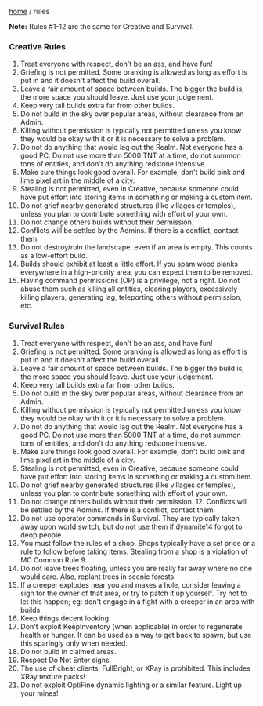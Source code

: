 [home](/) / rules

**Note:** Rules #1-12 are the same for Creative and Survival.

### Creative Rules

1. Treat everyone with respect, don't be an ass, and have fun!
2. Griefing is not permitted. Some pranking is allowed as long as effort is put in and it doesn't affect the build overall.
3. Leave a fair amount of space between builds. The bigger the build is, the more space you should leave. Just use your judgement.
4. Keep very tall builds extra far from other builds.
5. Do not build in the sky over popular areas, without clearance from an Admin.
6. Killing without permission is typically not permitted unless you know they would be okay with it or it is necessary to solve a problem.
7. Do not do anything that would lag out the Realm. Not everyone has a good PC. Do not use more than 5000 TNT at a time, do not summon tons of entities, and don't do anything redstone intensive.
8. Make sure things look good overall. For example, don't build pink and lime pixel art in the middle of a city.
9. Stealing is not permitted, even in Creative, because someone could have put effort into storing items in something or making a custom item.
10. Do not grief nearby generated structures (like villages or temples), unless you plan to contribute something with effort of your own.
11. Do not change others builds without their permission.
12. Conflicts will be settled by the Admins. If there is a conflict, contact them.
13. Do not destroy/ruin the landscape, even if an area is empty. This counts as a low-effort build.
14. Builds should exhibit at least a little effort. If you spam wood planks everywhere in a high-priority area, you can expect them to be removed.
15. Having command permissions (OP) is a privilege, not a right. Do not abuse them such as killing all entities, clearing players, excessively killing players, generating lag, teleporting others without permission, etc.

### Survival Rules

1. Treat everyone with respect, don't be an ass, and have fun!
2. Griefing is not permitted. Some pranking is allowed as long as effort is put in and it doesn't affect the build overall.
3. Leave a fair amount of space between builds. The bigger the build is, the more space you should leave. Just use your judgement.
4. Keep very tall builds extra far from other builds.
5. Do not build in the sky over popular areas, without clearance from an Admin.
6. Killing without permission is typically not permitted unless you know they would be okay with it or it is necessary to solve a problem.
7. Do not do anything that would lag out the Realm. Not everyone has a good PC. Do not use more than 5000 TNT at a time, do not summon tons of entities, and don't do anything redstone intensive.
8. Make sure things look good overall. For example, don't build pink and lime pixel art in the middle of a city.
9. Stealing is not permitted, even in Creative, because someone could have put effort into storing items in something or making a custom item.
10. Do not grief nearby generated structures (like villages or temples), unless you plan to contribute something with effort of your own.
11. Do not change others builds without their permission.
​12. Conflicts will be settled by the Admins. If there is a conflict, contact them.
13. Do not use operator commands in Survival. They are typically taken away upon world switch, but do not use them if dynamite14 forgot to deop people.
14. You must follow the rules of a shop. Shops typically have a set price or a rule to follow before taking items. Stealing from a shop is a violation of MC Common Rule 9.
15. Do not leave trees floating, unless you are really far away where no one would care. Also, replant trees in scenic forests.
16. If a creeper explodes near you and makes a hole, consider leaving a sign for the owner of that area, or try to patch it up yourself. Try not to let this happen; eg: don't engage in a fight with a creeper in an area with builds.
17. Keep things decent looking.
18. Don't exploit KeepInventory (when applicable) in order to regenerate health or hunger. It can be used as a way to get back to spawn, but use this sparingly only when needed.
19. Do not build in claimed areas.
20. Respect Do Not Enter signs.
21. The use of cheat clients, FullBright, or XRay is prohibited. This includes XRay texture packs!
22. Do not exploit OptiFine dynamic lighting or a similar feature. Light up your mines!
